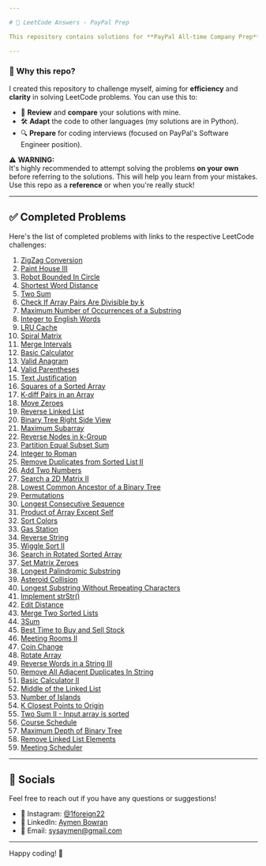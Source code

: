 ```yaml
---

# 🌟 LeetCode Answers - PayPal Prep

This repository contains solutions for **PayPal All-time Company Prep** found on LeetCode. If you find it useful, don't forget to leave a **star** 🌟!

---
```


### 🚀 Why this repo?

I created this repository to challenge myself, aiming for **efficiency** and **clarity** in solving LeetCode problems. You can use this to:

- 🧠 **Review** and **compare** your solutions with mine.
- 🛠 **Adapt** the code to other languages (my solutions are in Python).
- 🔍 **Prepare** for coding interviews (focused on PayPal's Software Engineer position).

⚠️ **WARNING:**  
It's highly recommended to attempt solving the problems **on your own** before referring to the solutions. This will help you learn from your mistakes. Use this repo as a **reference** or when you're really stuck!

---

## ✅ Completed Problems

Here's the list of completed problems with links to the respective LeetCode challenges:

1. [ZigZag Conversion](https://leetcode.com/problems/zigzag-conversion)  
2. [Paint House III](https://leetcode.com/problems/paint-house-iii)  
3. [Robot Bounded In Circle](https://leetcode.com/problems/robot-bounded-in-circle)  
4. [Shortest Word Distance](https://leetcode.com/problems/shortest-word-distance)  
5. [Two Sum](https://leetcode.com/problems/two-sum)  
6. [Check If Array Pairs Are Divisible by k](https://leetcode.com/problems/check-if-array-pairs-are-divisible-by-k)  
7. [Maximum Number of Occurrences of a Substring](https://leetcode.com/problems/maximum-number-of-occurrences-of-a-substring)  
8. [Integer to English Words](https://leetcode.com/problems/integer-to-english-words)  
9. [LRU Cache](https://leetcode.com/problems/lru-cache)  
10. [Spiral Matrix](https://leetcode.com/problems/spiral-matrix)  
11. [Merge Intervals](https://leetcode.com/problems/merge-intervals)  
12. [Basic Calculator](https://leetcode.com/problems/basic-calculator)  
13. [Valid Anagram](https://leetcode.com/problems/valid-anagram)  
14. [Valid Parentheses](https://leetcode.com/problems/valid-parentheses)  
15. [Text Justification](https://leetcode.com/problems/text-justification)  
16. [Squares of a Sorted Array](https://leetcode.com/problems/squares-of-a-sorted-array)  
17. [K-diff Pairs in an Array](https://leetcode.com/problems/k-diff-pairs-in-an-array)  
18. [Move Zeroes](https://leetcode.com/problems/move-zeroes)  
19. [Reverse Linked List](https://leetcode.com/problems/reverse-linked-list)  
20. [Binary Tree Right Side View](https://leetcode.com/problems/binary-tree-right-side-view)  
21. [Maximum Subarray](https://leetcode.com/problems/maximum-subarray)  
22. [Reverse Nodes in k-Group](https://leetcode.com/problems/reverse-nodes-in-k-group)  
23. [Partition Equal Subset Sum](https://leetcode.com/problems/partition-equal-subset-sum)  
24. [Integer to Roman](https://leetcode.com/problems/integer-to-roman)  
25. [Remove Duplicates from Sorted List II](https://leetcode.com/problems/remove-duplicates-from-sorted-list-ii)  
26. [Add Two Numbers](https://leetcode.com/problems/add-two-numbers)  
27. [Search a 2D Matrix II](https://leetcode.com/problems/search-a-2d-matrix-ii)  
28. [Lowest Common Ancestor of a Binary Tree](https://leetcode.com/problems/lowest-common-ancestor-of-a-binary-tree)  
29. [Permutations](https://leetcode.com/problems/permutations)  
30. [Longest Consecutive Sequence](https://leetcode.com/problems/longest-consecutive-sequence)  
31. [Product of Array Except Self](https://leetcode.com/problems/product-of-array-except-self)  
32. [Sort Colors](https://leetcode.com/problems/sort-colors)  
33. [Gas Station](https://leetcode.com/problems/gas-station)  
34. [Reverse String](https://leetcode.com/problems/reverse-string)  
35. [Wiggle Sort II](https://leetcode.com/problems/wiggle-sort-ii)  
36. [Search in Rotated Sorted Array](https://leetcode.com/problems/search-in-rotated-sorted-array)  
37. [Set Matrix Zeroes](https://leetcode.com/problems/set-matrix-zeroes)  
38. [Longest Palindromic Substring](https://leetcode.com/problems/longest-palindromic-substring)  
39. [Asteroid Collision](https://leetcode.com/problems/asteroid-collision)  
40. [Longest Substring Without Repeating Characters](https://leetcode.com/problems/longest-substring-without-repeating-characters)  
41. [Implement strStr()](https://leetcode.com/problems/implement-strstr)  
42. [Edit Distance](https://leetcode.com/problems/edit-distance)  
43. [Merge Two Sorted Lists](https://leetcode.com/problems/merge-two-sorted-lists)  
44. [3Sum](https://leetcode.com/problems/3sum)  
45. [Best Time to Buy and Sell Stock](https://leetcode.com/problems/best-time-to-buy-and-sell-stock)  
46. [Meeting Rooms II](https://leetcode.com/problems/meeting-rooms-ii)  
47. [Coin Change](https://leetcode.com/problems/coin-change)  
48. [Rotate Array](https://leetcode.com/problems/rotate-array)  
49. [Reverse Words in a String III](https://leetcode.com/problems/reverse-words-in-a-string-iii)  
50. [Remove All Adjacent Duplicates In String](https://leetcode.com/problems/remove-all-adjacent-duplicates-in-string)  
51. [Basic Calculator II](https://leetcode.com/problems/basic-calculator-ii)  
52. [Middle of the Linked List](https://leetcode.com/problems/middle-of-the-linked-list)  
53. [Number of Islands](https://leetcode.com/problems/number-of-islands)  
54. [K Closest Points to Origin](https://leetcode.com/problems/k-closest-points-to-origin)  
55. [Two Sum II - Input array is sorted](https://leetcode.com/problems/two-sum-ii-input-array-is-sorted)  
56. [Course Schedule](https://leetcode.com/problems/course-schedule)  
57. [Maximum Depth of Binary Tree](https://leetcode.com/problems/maximum-depth-of-binary-tree)  
58. [Remove Linked List Elements](https://leetcode.com/problems/remove-linked-list-elements)  
59. [Meeting Scheduler](https://leetcode.com/problems/meeting-scheduler)

---

## 🎯 Socials

Feel free to reach out if you have any questions or suggestions!

- 📸 Instagram: [@1foreign22](https://www.instagram.com/1foreign22)
- 👔 LinkedIn: [Aymen Bowran](https://www.linkedin.com/in/aymenbowran/)
- 📧 Email: sysaymen@gmail.com

---

Happy coding! 🚀
